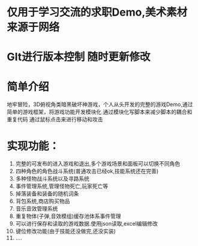 # 仅用于学习交流的求职Demo,美术素材来源于网络
# GIt进行版本控制 随时更新修改
# 简单介绍
地牢冒险，3D俯视角类暗黑破坏神游戏，个人从头开发的完整的游戏Demo,通过简单的游戏框架，将游戏功能开发模块化
通过模块化写脚本来减少脚本的耦合和重复代码
通过鼠标点击来进行移动和攻击
# 实现功能：
1. 完整的可发布的进入游戏和退出,多个游戏场景和面板可以切换不同角色
2. 四种角色的角色战斗系统(普通攻击已经ok,技能系统还在完善)
3. 多种怪物战斗系统以及寻路系统
4. 事件管理系统,管理怪物死亡,玩家死亡等
5. 掉落装备和装备的随机词条
6. 背包系统,商店购买物品
7. 音乐音效管理系统
8. 重复物体(子弹,音效模组)缓存池体系事件管理
9. 可以进行保存和读取的游戏数据.使用json读取,excel编辑修改
10. 键位修改功能(由于技能还没做完,还没实装)
11. ....
